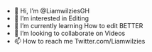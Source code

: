 - 👋 Hi, I’m @LiamwilziesGH
- 👀 I’m interested in Editing
- 🌱 I’m currently learning How to edit  BETTER
- 💞️ I’m looking to collaborate on Videos
- 📫 How to reach me Twitter.com/Liamwilzies

<!---
LiamwilziesGH/LiamwilziesGH is a ✨ special ✨ repository because its `README.md` (this file) appears on your GitHub profile.
You can click the Preview link to take a look at your changes.
--->
